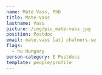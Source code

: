 ```yaml
---
name: Máté Vass, PhD
title: Mate-Vass
lastname: Vass
picture: /img/pic_mate-vass.jpg
position: Postdoc
email: mate.vass [at] chalmers.se
flags:
  - hu Hungary
person-category: E Postdocs
template: people/profile
---
```


